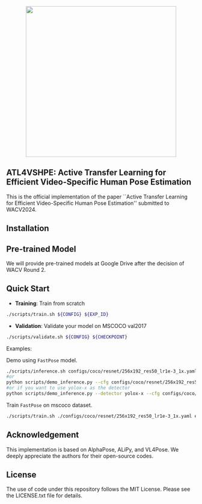 
<div align="center">
    <img src="docs/logo.jpg", width="400">
</div>

## ATL4VSHPE: Active Transfer Learning for Efficient Video-Specific Human Pose Estimation
This is the official implementation of the paper ``Active Transfer Learning for Efficient Video-Specific Human Pose Estimation'' submitted to WACV2024.

## Installation


## Pre-trained Model
We will provide pre-trained models at Google Drive after the decision of WACV Round 2.

## Quick Start

- **Training**: Train from scratch
``` bash
./scripts/train.sh ${CONFIG} ${EXP_ID}
```

- **Validation**: Validate your model on MSCOCO val2017
``` bash
./scripts/validate.sh ${CONFIG} ${CHECKPOINT}
```

Examples:

Demo using `FastPose` model.
``` bash
./scripts/inference.sh configs/coco/resnet/256x192_res50_lr1e-3_1x.yaml pretrained_models/fast_res50_256x192.pth ${VIDEO_NAME}
#or
python scripts/demo_inference.py --cfg configs/coco/resnet/256x192_res50_lr1e-3_1x.yaml --checkpoint pretrained_models/fast_res50_256x192.pth --indir examples/demo/
#or if you want to use yolox-x as the detector
python scripts/demo_inference.py --detector yolox-x --cfg configs/coco/resnet/256x192_res50_lr1e-3_1x.yaml --checkpoint pretrained_models/fast_res50_256x192.pth --indir examples/demo/
```

Train `FastPose` on mscoco dataset.
``` bash
./scripts/train.sh ./configs/coco/resnet/256x192_res50_lr1e-3_1x.yaml exp_fastpose
```

## Acknowledgement
This implementation is based on AlphaPose, ALiPy, and VL4Pose.
We deeply appreciate the authors for their open-source codes.

## License
The use of code under this repository follows the MIT License. Please see the LICENSE.txt file for details.
